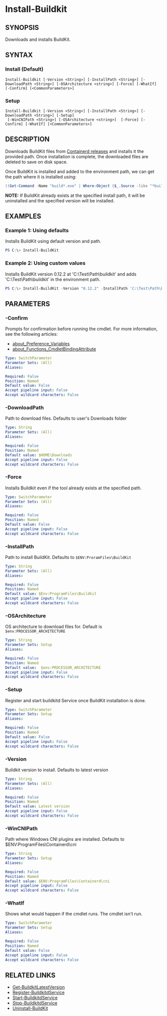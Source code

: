 ﻿---
external help file: containers-toolkit-help.xml
Module Name: Containers-Toolkit
online version:
schema: 2.0.0
---

# Install-Buildkit

## SYNOPSIS

Downloads and installs BuildKit.

## SYNTAX

### Install (Default)

```
Install-Buildkit [-Version <String>] [-InstallPath <String>] [-DownloadPath <String>] [-OSArchitecture <string>] [-Force] [-WhatIf] [-Confirm] [<CommonParameters>]
```

### Setup

```
Install-Buildkit [-Version <String>] [-InstallPath <String>] [-DownloadPath <String>] [-Setup]
 [-WinCNIPath <String>] [-OSArchitecture <string>]  [-Force] [-Confirm] [-WhatIf] [<CommonParameters>]
```

## DESCRIPTION

Downloads BuildKit files from [Containerd releases](https://github.com/moby/buildkit/releases) and installs it the provided path. Once installation is complete, the downloaded files are deleted to save on disk space.

Once BuildKit is installed and added to the environment path, we can get the path where it is installed using:

```PowerShell
((Get-Command -Name "build*.exe" | Where-Object {$_.Source -like "*buildkit*"} | Select-Object -Unique).Source | Split-Path -Parent).TrimEnd("\bin")
```

**NOTE:** If BuildKit already exists at the specified install path, it will be uninstalled and the specified version will be installed.

## EXAMPLES

### Example 1: Using defaults

Installs BuildKit using default version and path.

```powershell
PS C:\> Install-BuildKit
```

### Example 2: Using custom values

Installs BuildKit version 0.12.2 at 'C:\Test\Path\buildkit' and adds 'C:\Test\Path\buildkit' in the environment path.

```powershell
PS C:\> Install-BuildKit -Version "0.12.2" -InstallPath 'C:\Test\Path\buildkit'
```

## PARAMETERS

### -Confirm

Prompts for confirmation before running the cmdlet. For more information, see the following articles:

- [about_Preference_Variables](https://learn.microsoft.com/en-us/powershell/module/microsoft.powershell.core/about/about_preference_variables?view=powershell-7.4#confirmpreference)
- [about_Functions_CmdletBindingAttribute](https://learn.microsoft.com/en-us/powershell/module/microsoft.powershell.core/about/about_functions_cmdletbindingattribute?view=powershell-7.4#confirmimpact)

```yaml
Type: SwitchParameter
Parameter Sets: (All)
Aliases:

Required: False
Position: Named
Default value: False
Accept pipeline input: False
Accept wildcard characters: False
```

### -DownloadPath

Path to download files. Defaults to user's Downloads folder

```yaml
Type: String
Parameter Sets: (All)
Aliases:

Required: False
Position: Named
Default value: $HOME\Downloads
Accept pipeline input: False
Accept wildcard characters: False
```

### -Force

Installs Buildkit even if the tool already exists at the specified path.

```yaml
Type: SwitchParameter
Parameter Sets: (All)
Aliases:

Required: False
Position: Named
Default value: False
Accept pipeline input: False
Accept wildcard characters: False
```

### -InstallPath

Path to install BuildKit. Defaults to `$ENV:ProramFiles\BuildKit`

```yaml
Type: String
Parameter Sets: (All)
Aliases:

Required: False
Position: Named
Default value: $Env:ProgramFiles\Buildkit
Accept pipeline input: False
Accept wildcard characters: False
```

### -OSArchitecture

OS architecture to download files for.
Default is `$env:PROCESSOR_ARCHITECTURE`

```yaml
Type: String
Parameter Sets: Setup
Aliases:

Required: False
Position: Named
Default value:  $env:PROCESSOR_ARCHITECTURE
Accept pipeline input: False
Accept wildcard characters: False
```

### -Setup

Register and start buildkitd Service once BuildKit installation is done.

```yaml
Type: SwitchParameter
Parameter Sets: Setup
Aliases:

Required: False
Position: Named
Default value: False
Accept pipeline input: False
Accept wildcard characters: False
```

### -Version

Buildkit version to install. Defaults to latest version

```yaml
Type: String
Parameter Sets: (All)
Aliases:

Required: False
Position: Named
Default value: Latest version
Accept pipeline input: False
Accept wildcard characters: False
```

### -WinCNIPath

Path where Windows CNI plugins are installed. Defaults to $ENV:ProgramFiles\Containerd\cni

```yaml
Type: String
Parameter Sets: Setup
Aliases:

Required: False
Position: Named
Default value: $ENV:ProgramFiles\Containerd\cni
Accept pipeline input: False
Accept wildcard characters: False
```

### -WhatIf

Shows what would happen if the cmdlet runs. The cmdlet isn't run.

```yaml
Type: SwitchParameter
Parameter Sets: Setup
Aliases:

Required: False
Position: Named
Default value: False
Accept pipeline input: False
Accept wildcard characters: False
```

## RELATED LINKS

- [Get-BuildkitLatestVersion](Get-BuildkitLatestVersion.md)
- [Register-BuildkitdService](Register-BuildkitdService.md)
- [Start-BuildkitdService](Start-BuildkitdService.md)
- [Stop-BuildkitdService](Stop-BuildkitdService.md)
- [Uninstall-BuildKit](Uninstall-BuildKit.md)
